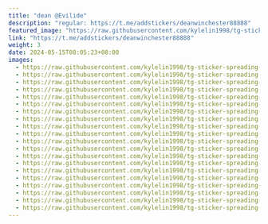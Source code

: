 ```yaml
---
title: "dean @Evilide"
description: "regular: https://t.me/addstickers/deanwinchester88888"
featured_image: "https://raw.githubusercontent.com/kylelin1998/tg-sticker-spreading-worldwide-images/main/img/91c43b00-4142-435d-a839-daafedbb4677.jpg"
link: "https://t.me/addstickers/deanwinchester88888"
weight: 3
date: 2024-05-15T08:05:23+08:00
images:
  - https://raw.githubusercontent.com/kylelin1998/tg-sticker-spreading-worldwide-images/main/img/91c43b00-4142-435d-a839-daafedbb4677.jpg
  - https://raw.githubusercontent.com/kylelin1998/tg-sticker-spreading-worldwide-images/main/img/66603a7f-87a6-4aae-9091-4f0014643309.jpg
  - https://raw.githubusercontent.com/kylelin1998/tg-sticker-spreading-worldwide-images/main/img/82859cb2-f06d-4f66-94df-e90c1ef849d9.jpg
  - https://raw.githubusercontent.com/kylelin1998/tg-sticker-spreading-worldwide-images/main/img/8bc2dd39-c7a6-46f2-bb95-bb79be90b825.jpg
  - https://raw.githubusercontent.com/kylelin1998/tg-sticker-spreading-worldwide-images/main/img/4a29c12a-9ce3-434b-be7a-2cdc9ba08386.jpg
  - https://raw.githubusercontent.com/kylelin1998/tg-sticker-spreading-worldwide-images/main/img/9779c1fe-56aa-41fb-8b45-405fac1f1e3d.jpg
  - https://raw.githubusercontent.com/kylelin1998/tg-sticker-spreading-worldwide-images/main/img/f8d5eb79-d3d1-4ed8-b77c-8acdfc3e74cf.jpg
  - https://raw.githubusercontent.com/kylelin1998/tg-sticker-spreading-worldwide-images/main/img/d7237539-2da6-44f6-9f99-4d785a14c9e0.jpg
  - https://raw.githubusercontent.com/kylelin1998/tg-sticker-spreading-worldwide-images/main/img/ac3e4dea-fd02-415b-8c70-1b0defb37ddf.jpg
  - https://raw.githubusercontent.com/kylelin1998/tg-sticker-spreading-worldwide-images/main/img/5fc1e78d-c4d1-42d5-998e-160ab90e48bf.jpg
  - https://raw.githubusercontent.com/kylelin1998/tg-sticker-spreading-worldwide-images/main/img/b70d8003-3509-4db9-90ae-80c39ef06676.jpg
  - https://raw.githubusercontent.com/kylelin1998/tg-sticker-spreading-worldwide-images/main/img/728ccc18-0cfe-44e9-9b9e-c8cbe1ffd770.jpg
  - https://raw.githubusercontent.com/kylelin1998/tg-sticker-spreading-worldwide-images/main/img/0bfcc00e-f577-4c8a-872f-fa8e215327a5.jpg
  - https://raw.githubusercontent.com/kylelin1998/tg-sticker-spreading-worldwide-images/main/img/e550775e-007c-45da-abd0-87d37fab6c36.jpg
  - https://raw.githubusercontent.com/kylelin1998/tg-sticker-spreading-worldwide-images/main/img/d119497f-b81c-4be6-b19e-014b81c93893.jpg
  - https://raw.githubusercontent.com/kylelin1998/tg-sticker-spreading-worldwide-images/main/img/c49a7860-60d3-4ae2-a037-45d1958a540e.jpg
  - https://raw.githubusercontent.com/kylelin1998/tg-sticker-spreading-worldwide-images/main/img/8e555f89-51b3-4b73-9239-d8252a0ccfd2.jpg
  - https://raw.githubusercontent.com/kylelin1998/tg-sticker-spreading-worldwide-images/main/img/10568eb0-60c3-4110-a557-e4528cd4f224.jpg
  - https://raw.githubusercontent.com/kylelin1998/tg-sticker-spreading-worldwide-images/main/img/916b9e57-42f0-44f3-a8ba-716613b84503.jpg
  - https://raw.githubusercontent.com/kylelin1998/tg-sticker-spreading-worldwide-images/main/img/95d0bc51-78ed-440c-8ea6-0c5adceecf7c.jpg
---
```

